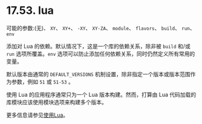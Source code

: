 # 17.53. lua

可能的参数:(无)、 `XY`、 `XY+`、 `-XY`、 `XY-ZA`、 `module`、 `flavors`、 `build`、 `run`、 `env`

添加对 Lua 的依赖。默认情况下，这是一个库的依赖关系，除非被 `build` 和/或 `run` 选项所覆盖。`env` 选项可以防止添加任何依赖关系，同时仍然定义所有常用的变量。

默认版本由通常的 `DEFAULT_VERSIONS` 机制设置，除非指定一个版本或版本范围作为参数，例如 `51` 或 `51-53` 。

使用 Lua 的应用程序通常只为一个 Lua 版本构建。然而，打算由 Lua 代码加载的库模块应该使用模块选项来构建多个版本。

更多信息请参见[使用Lua](https://docs.freebsd.org/en/books/porters-handbook/special/index.html#using-lua)。
